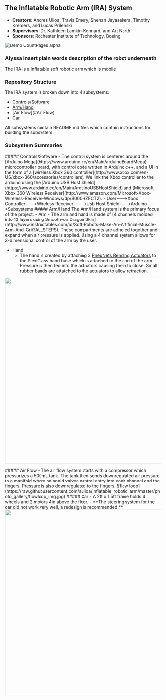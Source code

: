 ## The Inflatable Robotic Arm (IRA) System
 - **Creators**: Andres Ulloa, Travis Emery, Shehan Jayasekera,  Timothy Kremers, and Lucas Prilenski
 - **Supervisors**: Dr. Kathleen Lamkin-Kennard, and Art North
 - **Sponsors**: Rochester Institute of Technology, Boeing

![Demo CountPages alpha](https://github.com/aulloa/inflatable_robotic_arm/raw/master/photo_gallery/output.gif)

### Alyssa insert plain words description of the robot underneath
The IRA is a inflatable soft robotic arm which is mobile

### Repository Structure
The IRA system is broken down into 4 subsystems:
 - [Controls/Software](#Controls/Software)
 - [Arm/Hand](#Arm/Hand)
 - [Air Flow](#Air Flow)
 - [Car](#Car)

All subsystems contain README.md files which contain instructions for building the subsystem.

### Subsystem Summaries
<a name="Controls/Software"/>
##### Controls/Software
 -  The control system is centered around the [Arduino Mega](https://www.arduino.cc/en/Main/arduinoBoardMega) microcontroller board, with control code written in Arduino c++, and a UI in the form of a [wireless Xbox 360 controller](http://www.xbox.com/en-US/xbox-360/accessories/controllers). We link the Xbox controller to the arduino using the [Arduino USB Host Shield](https://www.arduino.cc/en/Main/ArduinoUSBHostShield) and [Microsoft Xbox 360 Wireless Receiver](http://www.amazon.com/Microsoft-Xbox-Wireless-Receiver-Windows/dp/B000HZFCT2).
 - User--->Xbox Controller--->Wireless Receiver---->Usb Host Shield--->Arduino--->Subsystems

<a name="Arm/Hand"/>
##### Arm/Hand
The Arm/Hand system is the primary focus of the project.
 - Arm
 	- The arm and hand is made of [4 channels molded into 13 layers using Smooth-on Dragon Skin](http://www.instructables.com/id/Soft-Robots-Make-An-Artificial-Muscle-Arm-And-Gri/?ALLSTEPS). These compartments are adhered together and expand when air pressure is applied. Using a 4 channel system allows for 3-dimensional control of the arm by the user.
<p>
<img src = "https://raw.githubusercontent.com/aulloa/inflatable_robotic_arm/master/photo_gallery/arm_before_inflation.jpg" style="float:left;" alt="" /><img src = "https://raw.githubusercontent.com/aulloa/inflatable_robotic_arm/master/photo_gallery/arm_after_inflation1.jpg" style="float:right;" alt="" /> 
</p>

 - Hand
 	- The hand is created by attaching 3 [PneuNets Bending Actuators](http://softroboticstoolkit.com/book/pneunets-bending-actuator) to the PlexiGlass hand base which is attached to the end of the arm. Pressure is then fed into the actuators causing them to close. Small rubber bands are attatched to the actuators to allow retraction.
<p>
<img src = "https://raw.githubusercontent.com/aulloa/inflatable_robotic_arm/master/photo_gallery/finger_after_inflation.jpg" style="float:left;" alt="" /><img src = "https://raw.githubusercontent.com/aulloa/inflatable_robotic_arm/master/photo_gallery/finger_before_inflation.jpg" style="float:right;" alt="" /> 
<break>
<img src = "https://raw.githubusercontent.com/aulloa/inflatable_robotic_arm/master/photo_gallery/finger1.JPG" width="600" alt="" /> 
</p>

<a name="Air Flow"/>
##### Air Flow
 - The air flow system starts with a compressor which pressurizes a 500mL tank. The tank then sends downregulated air pressure to a manifold where solonoid valves control entry into each channel and the fingers. Pressure is also downregulated to the fingers.
 ![flow loop](https://raw.githubusercontent.com/aulloa/inflatable_robotic_arm/master/photo_gallery/flowloop_img.jpg)

<a name="Car"/>
##### Car
 - A 2ft x 1.5ft frame holds 4 wheels and 2 motors 4in above the floor.
 - **The steering system for the car did not work very well, a redesign is recommended.**
 <img src = "https://raw.githubusercontent.com/aulloa/inflatable_robotic_arm/master/photo_gallery/mounted.JPG" width="600"/>
